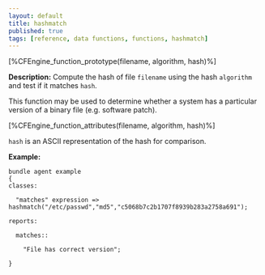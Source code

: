 ```yaml
---
layout: default
title: hashmatch
published: true
tags: [reference, data functions, functions, hashmatch]
---
```


[%CFEngine_function_prototype(filename, algorithm, hash)%]

**Description:** Compute the hash of file `filename` using the hash `algorithm` and test if it matches `hash`.

This function may be used to determine whether a system has a particular
version of a binary file (e.g. software patch).

[%CFEngine_function_attributes(filename, algorithm, hash)%]

`hash` is an ASCII representation of the hash for comparison.

**Example:**

```cf3
bundle agent example
{
classes:

  "matches" expression => hashmatch("/etc/passwd","md5","c5068b7c2b1707f8939b283a2758a691");

reports:

  matches::

    "File has correct version";

}
```
